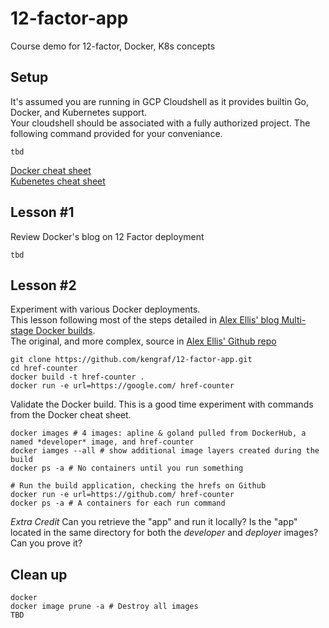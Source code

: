 # 12-factor-app
Course demo for 12-factor, Docker, K8s concepts

## Setup
It's assumed you are running in GCP Cloudshell as it provides builtin Go, Docker, and Kubernetes support.  
Your cloudshell should be associated with a fully authorized project.  The following command provided for your conveniance.
```
tbd
```
[Docker cheat sheet](https://dockerlabs.collabnix.com/docker/cheatsheet/)  
[Kubenetes cheat sheet]()  

## Lesson #1
Review Docker's blog on 12 Factor deployment
```
tbd
```

## Lesson #2
Experiment with various Docker deployments.  
This lesson following most of the steps detailed in [Alex Ellis' blog Multi-stage Docker builds](https://blog.alexellis.io/mutli-stage-docker-builds/).  
The original, and more complex, source in [Alex Ellis' Github repo](https://github.com/alexellis/href-counter)  


```
git clone https://github.com/kengraf/12-factor-app.git
cd href-counter
docker build -t href-counter .
docker run -e url=https://google.com/ href-counter
```

Validate the Docker build.  This is a good time experiment with commands from the Docker cheat sheet.  
```
docker images # 4 images: apline & goland pulled from DockerHub, a named *developer* image, and href-counter
docker iamges --all # show additional image layers created during the build
docker ps -a # No containers until you run something

# Run the build application, checking the hrefs on Github
docker run -e url=https://github.com/ href-counter
docker ps -a # A containers for each run command
```
_*Extra Credit*_
Can you retrieve the "app" and run it locally?
Is the "app" located in the same directory for both the _developer_ and _deployer_ images?  Can you prove it?

## Clean up
```
docker 
docker image prune -a # Destroy all images
TBD
```
